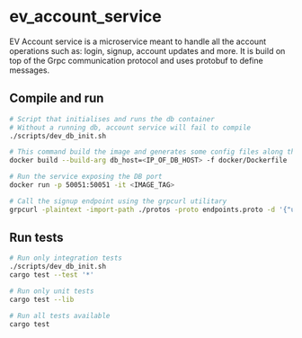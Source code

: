 # ev_account_service

EV Account service is a microservice meant to handle all the account operations such as: login, signup, account updates and more. It is build on top of the Grpc communication protocol and uses protobuf to define messages.

## Compile and run

```bash
# Script that initialises and runs the db container
# Without a running db, account service will fail to compile
./scripts/dev_db_init.sh
```


```bash
# This command build the image and generates some config files along the way
docker build --build-arg db_host=<IP_OF_DB_HOST> -f docker/Dockerfile .

# Run the service exposing the DB port
docker run -p 50051:50051 -it <IMAGE_TAG>
```

```bash
# Call the signup endpoint using the grpcurl utilitary
grpcurl -plaintext -import-path ./protos -proto endpoints.proto -d '{"username":"vladdd", "password":"test", "email":"test1@gmail.com"}' '192.168.0.164:50051' account_service_rpc.AccountService/signUp
```


## Run tests
```bash
# Run only integration tests
./scripts/dev_db_init.sh
cargo test --test '*'

# Run only unit tests
cargo test --lib

# Run all tests available
cargo test
```